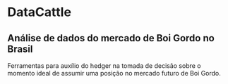 # DataCattle
## Análise de dados do mercado de Boi Gordo no Brasil

Ferramentas para auxílio do hedger na tomada de decisão sobre o momento ideal de assumir uma posição no mercado futuro de Boi Gordo.
